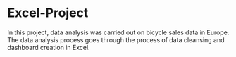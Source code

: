 # Excel-Project
In this project, data analysis was carried out on bicycle sales data in Europe. The data analysis process goes through the process of data cleansing and dashboard creation in Excel.

